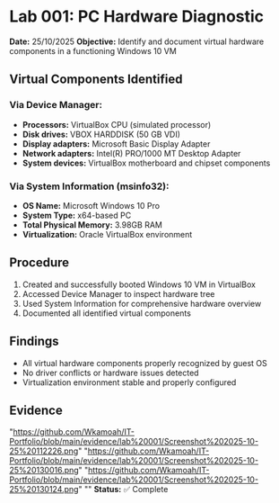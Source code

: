 # Lab 001: PC Hardware Diagnostic

**Date:** 25/10/2025
**Objective:** Identify and document virtual hardware components in a functioning Windows 10 VM

## Virtual Components Identified

### Via Device Manager:
- **Processors:** VirtualBox CPU (simulated processor)
- **Disk drives:** VBOX HARDDISK (50 GB VDI)
- **Display adapters:** Microsoft Basic Display Adapter
- **Network adapters:** Intel(R) PRO/1000 MT Desktop Adapter
- **System devices:** VirtualBox motherboard and chipset components

### Via System Information (msinfo32):
- **OS Name:** Microsoft Windows 10 Pro
- **System Type:** x64-based PC
- **Total Physical Memory:** 3.98GB RAM
- **Virtualization:** Oracle VirtualBox environment

## Procedure
1. Created and successfully booted Windows 10 VM in VirtualBox
2. Accessed Device Manager to inspect hardware tree
3. Used System Information for comprehensive hardware overview
4. Documented all identified virtual components

## Findings
- All virtual hardware components properly recognized by guest OS
- No driver conflicts or hardware issues detected
- Virtualization environment stable and properly configured

## Evidence
"https://github.com/Wkamoah/IT-Portfolio/blob/main/evidence/lab%20001/Screenshot%202025-10-25%20112226.png"
"https://github.com/Wkamoah/IT-Portfolio/blob/main/evidence/lab%20001/Screenshot%202025-10-25%20130016.png"
"https://github.com/Wkamoah/IT-Portfolio/blob/main/evidence/lab%20001/Screenshot%202025-10-25%20130124.png"
""
**Status:** ✅ Complete
